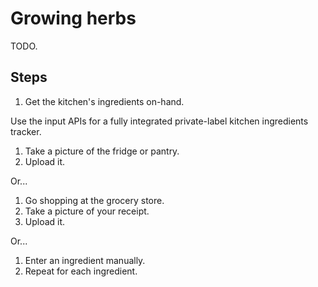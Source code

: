 # Growing herbs

TODO.


## Steps

1. Get the kitchen's ingredients on-hand.

Use the input APIs for a fully integrated private-label kitchen ingredients tracker.

1. Take a picture of the fridge or pantry.
2. Upload it.

Or...

1. Go shopping at the grocery store.
2. Take a picture of your receipt.
3. Upload it.

Or...

1. Enter an ingredient manually.
2. Repeat for each ingredient.

